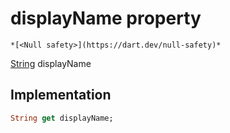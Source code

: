 


# displayName property




    *[<Null safety>](https://dart.dev/null-safety)*




[String](https://api.flutter.dev/flutter/dart-core/String-class.html) displayName
  







## Implementation

```dart
String get displayName;
```








